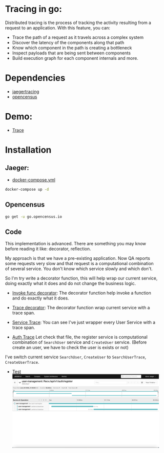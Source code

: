 # Tracing in go:
Distributed tracing is the process of tracking the activity resulting from a request to an application. With this feature, you can:

- Trace the path of a request as it travels across a complex system
- Discover the latency of the components along that path
- Know which component in the path is creating a bottleneck
- Inspect payloads that are being sent between components
- Build execution graph for each component internals and more.

# Dependencies
- [jaegertracing](https://www.jaegertracing.io/)
- [opencensus](https://opencensus.io/)

# Demo:
- [Trace](https://trace.tdo.works/)

# Installation

## Jaeger:
- [docker-compose.yml](../docker-compose.yml)

```bash
docker-compose up -d
```

## Opencensus

```bash
go get -u go.opencensus.io
```

## Code

This implementation is advanced. There are something you may know before reading it like: decorator, reflection.

My approach is that we have a pre-existing application. Now QA reports some requests very slow and that request is a computational combination of several service. You don't know which service slowly and which don't. 

So I'm try write a decorator function, this will help wrap our current service, doing exactly what it does and do not change the business logic.

- [Invoke func decorator](../decorators/invoke.go):
The decorator function help invoke a function and do exactly what it does.

- [Trace decorator](../decorators/trace.go):
The decorator function wrap current service with a trace span.

- [Service Trace](../modules/user/user_service_trace.go):
You can see I've just wrapper every User Service with a trace span. 

- [Auth Trace](../modules/auth/auth_service.go)
Let check that file, the register service is computational combination of `SearchUser` service and `CreateUser` service. (Before create an user, we have to check the user is exists or not)

I've switch current service `SearchUser`, `CreateUser` to `SearchUserTrace`, `CreateUserTrace`.

- [Test](https://trace.tdo.works/trace/392c6a7843ae49667fd6fe558b6928d9)
![trace image](../_assets/trace.png)
